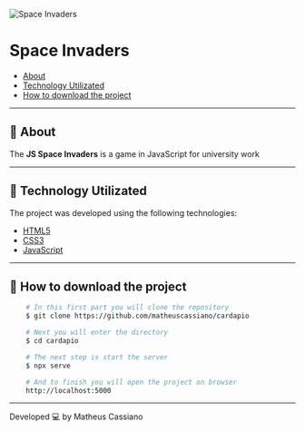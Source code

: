
![Space Invaders](https://user-images.githubusercontent.com/42722140/104317054-279b3500-54bc-11eb-8112-5f8a065d68ca.png)
# Space Invaders
- [About](#-about)
- [Technology Utilizated](#-technology-utilizated)
- [How to download the project](#-how-to-download-the-project)

---

## 📝 About
The **JS Space Invaders** is a game in JavaScript for university work

---

## 🚀 Technology Utilizated
The project was developed using the following technologies:

- [HTML5](https://www.w3schools.com/html/)
- [CSS3](https://www.w3schools.com/css/)
- [JavaScript](https://www.javascript.com/)

---

## 📁 How to download the project
```bash
    # In this first part you will clone the repository
    $ git clone https://github.com/matheuscassiano/cardapio

    # Next you will enter the directory
    $ cd cardapio

    # The next step is start the server
    $ npx serve

    # And to finish you will open the project on browser
    http://localhost:5000

```

---

Developed 💻 by Matheus Cassiano
